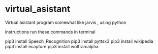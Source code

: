 # virtual_asistant
Virtual asistant program somewhat like jarvis , using python

instructions
run these commands in terminal

pip3 install Speech_Recognition
pip3 install pyttsx3
pip3 install wikipedia
pip3 install ecapture
pip3 install wolframalpha
